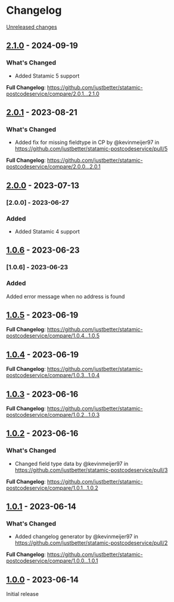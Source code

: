 # Changelog 

[Unreleased changes](https://github.com/justbetter/statamic-postcodeservice/compare/2.1.0...master)
## [2.1.0](https://github.com/justbetter/statamic-postcodeservice/releases/tag/2.1.0) - 2024-09-19

### What's Changed

- Added Statamic 5 support

**Full Changelog**: https://github.com/justbetter/statamic-postcodeservice/compare/2.0.1...2.1.0

## [2.0.1](https://github.com/justbetter/statamic-postcodeservice/releases/tag/2.0.1) - 2023-08-21

### What's Changed
* Added fix for missing fieldtype in CP by @kevinmeijer97 in https://github.com/justbetter/statamic-postcodeservice/pull/5


**Full Changelog**: https://github.com/justbetter/statamic-postcodeservice/compare/2.0.0...2.0.1

## [2.0.0](https://github.com/justbetter/statamic-postcodeservice/releases/tag/2.0.0) - 2023-07-13

### [2.0.0] - 2023-06-27

### Added

- Added Statamic 4 support

## [1.0.6](https://github.com/justbetter/statamic-postcodeservice/releases/tag/1.0.6) - 2023-06-23

### [1.0.6] - 2023-06-23

### Added

Added error message when no address is found

## [1.0.5](https://github.com/justbetter/statamic-postcodeservice/releases/tag/1.0.5) - 2023-06-19

**Full Changelog**: https://github.com/justbetter/statamic-postcodeservice/compare/1.0.4...1.0.5

## [1.0.4](https://github.com/justbetter/statamic-postcodeservice/releases/tag/1.0.4) - 2023-06-19

**Full Changelog**: https://github.com/justbetter/statamic-postcodeservice/compare/1.0.3...1.0.4

## [1.0.3](https://github.com/justbetter/statamic-postcodeservice/releases/tag/1.0.3) - 2023-06-16

**Full Changelog**: https://github.com/justbetter/statamic-postcodeservice/compare/1.0.2...1.0.3

## [1.0.2](https://github.com/justbetter/statamic-postcodeservice/releases/tag/1.0.2) - 2023-06-16

### What's Changed
* Changed field type data by @kevinmeijer97 in https://github.com/justbetter/statamic-postcodeservice/pull/3


**Full Changelog**: https://github.com/justbetter/statamic-postcodeservice/compare/1.0.1...1.0.2

## [1.0.1](https://github.com/justbetter/statamic-postcodeservice/releases/tag/1.0.1) - 2023-06-14

### What's Changed
* Added changelog generator by @kevinmeijer97 in https://github.com/justbetter/statamic-postcodeservice/pull/2


**Full Changelog**: https://github.com/justbetter/statamic-postcodeservice/compare/1.0.0...1.0.1

## [1.0.0](https://github.com/justbetter/statamic-postcodeservice/releases/tag/1.0.0) - 2023-06-14

Initial release

